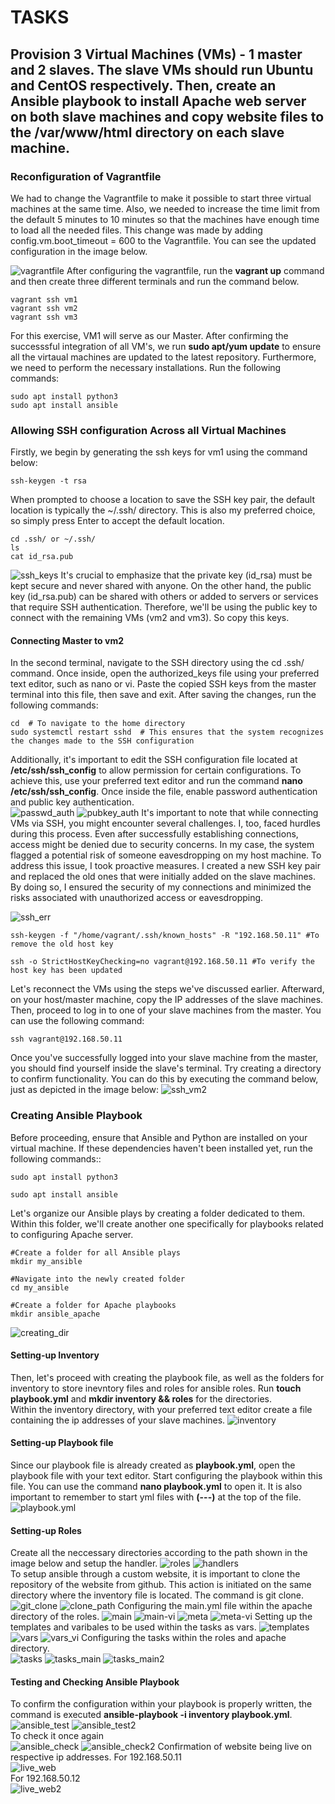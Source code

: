 # TASKS
## Provision 3 Virtual Machines (VMs) - 1 master and 2 slaves. The slave VMs should run Ubuntu and CentOS respectively. Then, create an Ansible playbook to install Apache web server on both slave machines and copy website files to the /var/www/html directory on each slave machine.

### Reconfiguration of Vagrantfile

We had to change the Vagrantfile to make it possible to start three virtual machines at the same time. Also, we needed to increase the time limit from the default 5 minutes to 10 minutes so that the machines have enough time to load all the needed files. This change was made by adding config.vm.boot_timeout = 600 to the Vagrantfile. You can see the updated configuration in the image below.

![vagrantfile](./images/p3_1.PNG)
After configuring the vagrantfile, run the **vagrant up** command and then create three different terminals and run the command below. 
```
vagrant ssh vm1
vagrant ssh vm2
vagrant ssh vm3
```
For this exercise, VM1 will serve as our Master. After confirming the successsful integration of all VM's, we run **sudo apt/yum update** to ensure all the virtaual machines are updated to the latest repository. Furthermore, we need to perform the necessary installations. Run the following commands:
```
sudo apt install python3
sudo apt install ansible
```

### Allowing SSH configuration Across all Virtual Machines
Firstly, we begin  by generating the ssh keys for vm1 using the command below:
```
ssh-keygen -t rsa
```

When prompted to choose a location to save the SSH key pair, the default location is typically the ~/.ssh/ directory. This is also my preferred choice, so simply press Enter to accept the default location.
```
cd .ssh/ or ~/.ssh/
ls
cat id_rsa.pub
```
![ssh_keys](./images/p3_26.PNG)
It's crucial to emphasize that the private key (id_rsa) must be kept secure and never shared with anyone. On the other hand, the public key (id_rsa.pub) can be shared with others or added to servers or services that require SSH authentication. Therefore, we'll be using the public key to connect with the remaining VMs (vm2 and vm3). So copy this keys. 

#### Connecting Master to vm2
In the second terminal, navigate to the SSH directory using the cd .ssh/ command. Once inside, open the authorized_keys file using your preferred text editor, such as nano or vi. Paste the copied SSH keys from the master terminal into this file, then save and exit. After saving the changes, run the following commands:
``` 
cd  # To navigate to the home directory
sudo systemctl restart sshd  # This ensures that the system recognizes the changes made to the SSH configuration
```
Additionally, it's important to edit the SSH configuration file located at **/etc/ssh/ssh_config** to allow permission for certain configurations. To achieve this, use your preferred text editor and run the command **nano /etc/ssh/ssh_config**. Once inside the file, enable password authentication and public key authentication.  
![passwd_auth](./images/p3_22.PNG) ![pubkey_auth](./images/p3_23.PNG) 
It's important to note that while connecting VMs via SSH, you might encounter several challenges. I, too, faced hurdles during this process. Even after successfully establishing connections, access might be denied due to security concerns. In my case, the system flagged a potential risk of someone eavesdropping on my host machine. To address this issue, I took proactive measures. I created a new SSH key pair and replaced the old ones that were initially added on the slave machines. By doing so, I ensured the security of my connections and minimized the risks associated with unauthorized access or eavesdropping.  

![ssh_err](./images/p3_21.PNG) 
```
ssh-keygen -f "/home/vagrant/.ssh/known_hosts" -R "192.168.50.11" #To remove the old host key

ssh -o StrictHostKeyChecking=no vagrant@192.168.50.11 #To verify the host key has been updated
```
Let's reconnect the VMs using the steps we've discussed earlier. Afterward, on your host/master machine, copy the IP addresses of the slave machines. Then, proceed to log in to one of your slave machines from the master. You can use the following command:
```
ssh vagrant@192.168.50.11
``` 
Once you've successfully logged into your slave machine from the master, you should find yourself inside the slave's terminal. Try creating a directory to confirm functionality. You can do this by executing the command below, just as depicted in the image below: 
![ssh_vm2](./images/p3_20.PNG)

### Creating Ansible Playbook
Before proceeding, ensure that Ansible and Python are installed on your virtual machine. If these dependencies haven't been installed yet, run the following commands::
```
sudo apt install python3

sudo apt install ansible
```
Let's organize our Ansible plays by creating a folder dedicated to them. Within this folder, we'll create another one specifically for playbooks related to configuring Apache server. 
```
#Create a folder for all Ansible plays
mkdir my_ansible

#Navigate into the newly created folder
cd my_ansible

#Create a folder for Apache playbooks
mkdir ansible_apache
``` 
![creating_dir](./images/p3_19.PNG)
#### Setting-up Inventory 
Then, let's proceed with creating the playbook file, as well as the folders for inventory to store inevntory files and roles for ansible roles. Run **touch playbook.yml** and **mkdir inventory && roles** for the directories.  
Within the inventory directory, with your preferred text editor create a file containing the ip addresses of your slave machines.
![inventory](./images/p3_18.PNG)
#### Setting-up Playbook file
Since our playbook file is already created as **playbook.yml**, open the playbook file with your text editor. Start configuring the playbook within this file. You can use the command **nano playbook.yml** to open it. It is also important to remember to start yml files with **(---)** at the top of the file.  
![playbook.yml](./images/p3_17.PNG)
#### Setting-up Roles
Create all the neccessary directories according to the path shown in the image below and setup the handler. 
![roles](./images/p3_16.PNG) ![handlers](./images/p3_15.PNG)  
To setup ansible through a custom website, it is important to clone the repository of the website from github. This action is initiated on the same directory where the inventory file is located. The command is git clone.  
![git_clone](./images/p3_11.PNG) ![clone_path](./images/p3_10.PNG)
Configuring the main.yml file within the apache directory of the roles. 
![main](./images/p3_9.PNG) ![main-vi](./images/p3_8.PNG) ![meta](./images/p3_4.PNG) ![meta-vi](./images/p3_3.PNG)
Setting up the templates and varibales to be used within the tasks as vars. 
![templates](./images/p3_31.PNG) ![vars](./images/p3_32.PNG) ![vars_vi](./images/p3_33.PNG)
Configuring the tasks within the roles and apache directory.   
![tasks](./images/p3_14.PNG) ![tasks_main](./images/p3_13.PNG) ![tasks_main2](./images/p3_12.PNG)

#### Testing and Checking Ansible Playbook
To confirm the configuration within your playbook is properly written, the command is executed **ansible-playbook -i inventory playbook.yml**.  
![ansible_test](./images/p3_34.PNG) ![ansible_test2](./images/p3_35.PNG)  
To check it once again  
![ansible_check](./images/p3_36.PNG) ![ansible_check2](./images/p3_37.PNG)
Confirmation of website being live on respective ip addresses. For 192.168.50.11  
![live_web](./images/p3_38.PNG)  
For 192.168.50.12  
![live_web2](./images/p3_39.PNG)